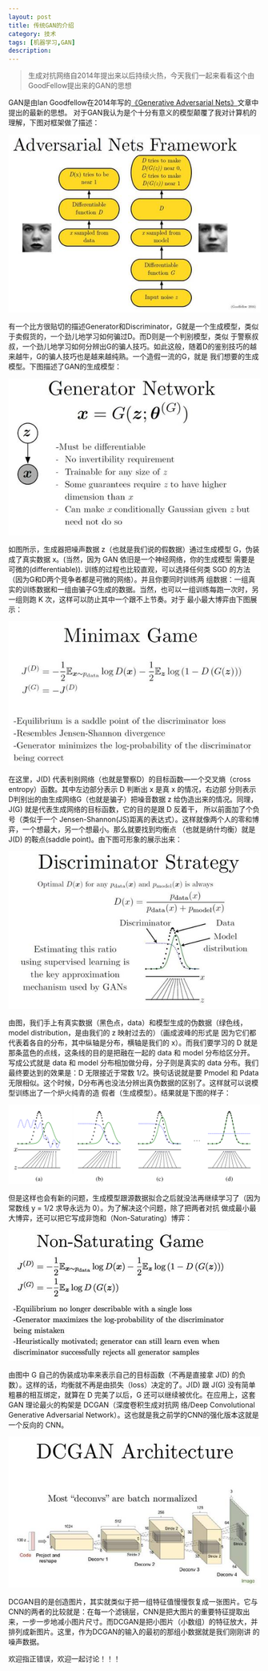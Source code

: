 ```yaml
---
layout: post
title: 传统GAN的介绍
category: 技术
tags: [机器学习,GAN]
description: 
---
```


>生成对抗网络自2014年提出来以后持续火热，今天我们一起来看看这个由GoodFellow提出来的GAN的思想

GAN是由Ian Goodfellow在2014年写的[《Generative Adversarial Nets》](https://arxiv.org/abs/1406.2661)文章中提出的最新的思想。
对于GAN我认为是个十分有意义的模型颠覆了我对计算机的理解，下图对框架做了描述：

![](/assets/img/GAN/GAN.png)

有一个比方很贴切的描述Generator和Discriminator，G就是一个生成模型，类似于卖假货的，一个劲儿地学习如何骗过D。而D则是一个判别模型，类似
于警察叔叔，一个劲儿地学习如何分辨出G的骗人技巧。如此这般，随着D的鉴别技巧的越来越牛，G的骗人技巧也是越来越纯熟。一个造假一流的G，就是
我们想要的生成模型。下图描述了GAN的生成模型：

![](/assets/img/GAN/Generator.png)

如图所示，生成器把噪声数据 z（也就是我们说的假数据）通过生成模型 G，伪装成了真实数据 x。(当然，因为 GAN 依旧是一个神经网络，你的生成模型
需要是可微的(differentiable)). 训练的过程也比较直观，可以选择任何类 SGD 的方法（因为G和D两个竞争者都是可微的网络）。并且你要同时训练两
组数据：一组真实的训练数据和一组由骗子G生成的数据。当然，也可以一组训练每跑一次时，另一组则跑 K 次，这样可以防止其中一个跟不上节奏。对于
最小最大博弈由下图展示：

![](/assets/img/GAN/minimax.png)

在这里，J(D) 代表判别网络（也就是警察D）的目标函数—一个交叉熵（cross entropy）函数。其中左边部分表示 D 判断出 x 是真 x 的情况，右边部
分则表示D判别出的由生成网络G（也就是骗子）把噪音数据 z 给伪造出来的情况。同理，J(G) 就是代表生成网络的目标函数，它的目的是跟 D 反着干，
所以前面加了个负号（类似于一个 Jensen-Shannon(JS)距离的表达式）。这样就像两个人的零和博弈，一个想最大，另一个想最小。那么就要找到均衡点
（也就是纳什均衡）就是 J(D) 的鞍点(saddle point)。由下图可形象的展示出来：

![](/assets/img/GAN/Strategy.png)

由图，我们手上有真实数据（黑色点，data）和模型生成的伪数据（绿色线，model distribution，是由我们的 z 映射过去的）（画成波峰的形式是
因为它们都代表着各自的分布，其中纵轴是分布，横轴是我们的 x）。而我们要学习的 D 就是那条蓝色的点线，这条线的目的是把融在一起的 data 和
model 分布给区分开。写成公式就是 data 和 model 分布相加做分母，分子则是真实的 data 分布。我们最终要达到的效果是：D 无限接近于常数
1/2。换句话说就是要 Pmodel 和 Pdata 无限相似。这个时候，D分布再也没法分辨出真伪数据的区别了。这样就可以说模型训练出了一个炉火纯青的造
假者（生成模型）。结果就是下图的样子：

![](/assets/img/GAN/Optimizer.png)

但是这样也会有新的问题，生成模型跟源数据拟合之后就没法再继续学习了（因为常数线 y = 1/2 求导永远为 0）。为了解决这个问题，除了把两者对抗
做成最小最大博弈，还可以把它写成非饱和（Non-Saturating）博弈：

![](/assets/img/GAN/Game.png)

由图中 G 自己的伪装成功率来表示自己的目标函数（不再是直接拿 J(D) 的负数）。这样的话，均衡就不再是由损失（loss）决定的了。J(D) 跟 J(G)
没有简单粗暴的相互绑定，就算在 D 完美了以后，G 还可以继续被优化。在应用上，这套 GAN 理论最火的构架是 DCGAN（深度卷积生成对抗网
络/Deep Convolutional Generative Adversarial Network）。这也就是我之前学的CNN的强化版本这就是一个反向的 CNN。

![](/assets/img/GAN/DCGAN.png)

DCGAN目的是创造图片，其实就类似于把一组特征值慢慢恢复成一张图片。它与CNN的两者的比较就是：在每一个滤镜层，CNN是把大图片的重要特征提取出
来，一步一步地减小图片尺寸。而DCGAN是把小图片（小数组）的特征放大，并排列成新图片。这里，作为DCGAN的输入的最初的那组小数据就是我们刚刚讲
的噪声数据。

欢迎指正错误，欢迎一起讨论！！！
